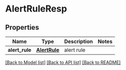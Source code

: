 # AlertRuleResp

## Properties
Name | Type | Description | Notes
------------ | ------------- | ------------- | -------------
**alert_rule** | [**AlertRule**](AlertRule.md) | alert rule | 

[[Back to Model list]](../README.md#documentation-for-models) [[Back to API list]](../README.md#documentation-for-api-endpoints) [[Back to README]](../README.md)


